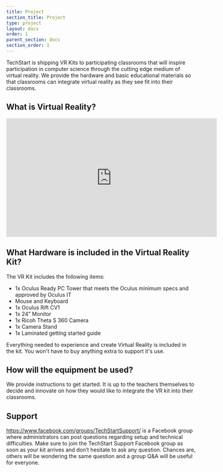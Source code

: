 ```yaml
---
title: Project
section_title: Project
type: project
layout: docs
order: 1
parent_section: docs
section_order: 1
---
```

TechStart is shipping VR Kits to participating classrooms that will inspire participation in computer science through the cutting edge medium of virtual reality. We provide the hardware and basic educational materials so that classrooms can integrate virtual reality as they see fit into their classrooms.

## What is Virtual Reality?

<iframe width="560" height="315" src="https://www.youtube.com/embed/HBNH8tzsfVM" frameborder="0" allowfullscreen></iframe>

## What Hardware is included in the Virtual Reality Kit?
The VR Kit includes the following items:
* 1x Oculus Ready PC Tower that meets the Oculus minimum specs and approved by Oculus IT
* Mouse and Keyboard
* 1x Oculus Rift CV1
* 1x 24” Monitor
* 1x Ricoh Theta S 360 Camera
* 1x Camera Stand
* 1x Laminated getting started guide

Everything needed to experience and create Virtual Reality is included in the kit. You won't have to buy anything extra to support it's use.

## How will the equipment be used? 
We provide instructions to get started. It is up to the teachers themselves to decide and innovate on how they would like to integrate the VR kit into their classrooms.

## Support
https://www.facebook.com/groups/TechStartSupport/ is a Facebook group where administrators can post questions regarding setup and technical difficulties. Make sure to join the TechStart Support Facebook group as soon as your kit arrives and don’t hesitate to ask any question. Chances are, others will be wondering the same question and a group Q&A will be useful for everyone.